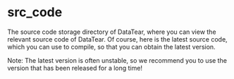 # src_code
The source code storage directory of DataTear, where you can view the relevant source code of DataTear. Of course, here is the latest source code, which you can use to compile, so that you can obtain the latest version.

Note: The latest version is often unstable, so we recommend you to use the version that has been released for a long time!

